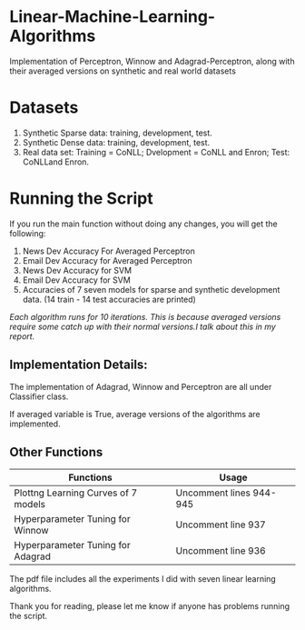 # Linear-Machine-Learning-Algorithms
Implementation of Perceptron, Winnow and Adagrad-Perceptron, along with their averaged versions on synthetic and real world datasets 

# Datasets 

1.  Synthetic Sparse data:  training, development, test.
2.  Synthetic Dense data:  training, development, test.
3.  Real data set:  Training = CoNLL; Dvelopment = CoNLL and Enron; Test:  CoNLLand Enron.
# Running the Script
If you run the main function without doing any changes, you will get the following:

1. News Dev Accuracy For Averaged Perceptron
2. Email Dev Accuracy for Averaged Perceptron 
3. News Dev Accuracy for SVM 
4. Email Dev Accuracy for SVM
5. Accuracies of 7 seven models for sparse and synthetic development data. (14 train - 14 test accuracies are printed) 

*Each algorithm runs for 10 iterations. This is because averaged versions require some catch up with their normal versions.I talk about this in my report.*

## Implementation Details:

The implementation of Adagrad, Winnow and Perceptron are all under Classifier class. 

If averaged variable is True, average versions of the algorithms are implemented. 


## Other Functions 
|  Functions  | Usage|
| ------------- | ------------- |
| Plottng Learning Curves of 7 models | Uncomment lines 944-945 |
| Hyperparameter Tuning for Winnow | Uncomment line 937 |
| Hyperparameter Tuning for Adagrad | Uncomment line 936 |

The pdf file includes all the experiments I did with seven linear learning algorithms.

Thank you for reading, please let me know if anyone has problems running the script. 
